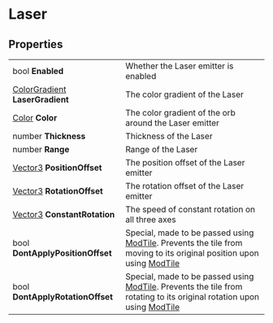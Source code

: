 # Laser

## Properties
| | |
| -------- | ------- |
| bool <b>Enabled</b> | Whether the Laser emitter is enabled |
| [ColorGradient](../Types/ColorGradient.md) <b>LaserGradient</b> | The color gradient of the Laser |
| [Color](../Types/Color.md) <b>Color</b> | The color gradient of the orb around the Laser emitter |
| number <b>Thickness</b> | Thickness of the Laser |
| number <b>Range</b> | Range of the Laser |
| [Vector3](../Types/Vector3.md) <b>PositionOffset</b> | The position offset of the Laser emitter |
| [Vector3](../Types/Vector3.md) <b>RotationOffset</b> | The rotation offset of the Laser emitter |
| [Vector3](../Types/Vector3.md) <b>ConstantRotation</b> | The speed of constant rotation on all three axes |
| bool <b>DontApplyPositionOffset</b> | Special, made to be passed using [ModTile](../WorldAPI/ModTile.md). Prevents the tile from moving to its original position upon using [ModTile](../WorldAPI/ModTile.md) |
| bool <b>DontApplyRotationOffset</b> | Special, made to be passed using [ModTile](../WorldAPI/ModTile.md). Prevents the tile from rotating to its original rotation upon using [ModTile](../WorldAPI/ModTile.md) |